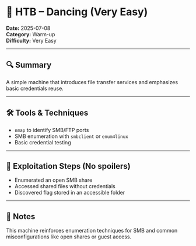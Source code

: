 # 💃 HTB – Dancing (Very Easy)

**Date:** 2025-07-08  
**Category:** Warm-up  
**Difficulty:** Very Easy  

---

## 🔍 Summary
A simple machine that introduces file transfer services and emphasizes basic credentials reuse.

---

## 🛠 Tools & Techniques
- `nmap` to identify SMB/FTP ports
- SMB enumeration with `smbclient` or `enum4linux`
- Basic credential testing

---

## 🧠 Exploitation Steps (No spoilers)
- Enumerated an open SMB share
- Accessed shared files without credentials
- Discovered flag stored in an accessible folder

---

## 💭 Notes
This machine reinforces enumeration techniques for SMB and common misconfigurations like open shares or guest access.